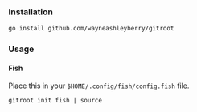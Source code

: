 ### Installation

```sh
go install github.com/wayneashleyberry/gitroot
```

### Usage

#### Fish

Place this in your `$HOME/.config/fish/config.fish` file.

```fish
gitroot init fish | source
```
